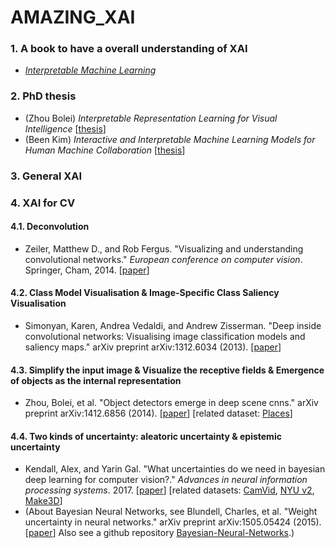 # AMAZING_XAI

### 1. A book to have a overall understanding of XAI
- [*Interpretable Machine Learning*](https://christophm.github.io/interpretable-ml-book/)

### 2. PhD thesis
- (Zhou Bolei) *Interpretable Representation Learning for Visual Intelligence* [[thesis](https://dspace.mit.edu/handle/1721.1/117837)]
- (Been Kim) *Interactive and Interpretable Machine Learning Models for Human Machine Collaboration* [[thesis](https://dspace.mit.edu/handle/1721.1/98680)]

### 3. General XAI

### 4. XAI for CV
#### 4.1. Deconvolution
- Zeiler, Matthew D., and Rob Fergus. "Visualizing and understanding convolutional networks." *European conference on computer vision*. Springer, Cham, 2014. [[paper](https://link.springer.com/chapter/10.1007/978-3-319-10590-1_53)]

#### 4.2. Class Model Visualisation & Image-Specific Class Saliency Visualisation
- Simonyan, Karen, Andrea Vedaldi, and Andrew Zisserman. "Deep inside convolutional networks: Visualising image classification models and saliency maps." arXiv preprint arXiv:1312.6034 (2013). [[paper](https://arxiv.org/abs/1312.6034)]

#### 4.3. Simplify the input image & Visualize the receptive fields & Emergence of objects as the internal representation
- Zhou, Bolei, et al. "Object detectors emerge in deep scene cnns." arXiv preprint arXiv:1412.6856 (2014). [[paper](https://arxiv.org/abs/1412.6856)] [related dataset: [Places](http://places.csail.mit.edu/)]

#### 4.4. Two kinds of uncertainty: aleatoric uncertainty & epistemic uncertainty
- Kendall, Alex, and Yarin Gal. "What uncertainties do we need in bayesian deep learning for computer vision?." *Advances in neural information processing systems*. 2017. [[paper](http://papers.nips.cc/paper/7141-what-uncertainties-do-we-need)] [related datasets: [CamVid](http://mi.eng.cam.ac.uk/research/projects/VideoRec/CamVid/), [NYU v2](https://cs.nyu.edu/~silberman/datasets/nyu_depth_v2.html), [Make3D](http://make3d.cs.cornell.edu/)]
- (About Bayesian Neural Networks, see Blundell, Charles, et al. "Weight uncertainty in neural networks." arXiv preprint arXiv:1505.05424 (2015). [[paper](https://arxiv.org/abs/1505.05424)] Also see a github repository [Bayesian-Neural-Networks](https://github.com/JavierAntoran/Bayesian-Neural-Networks#bayes-by-backprop-bbp).)
